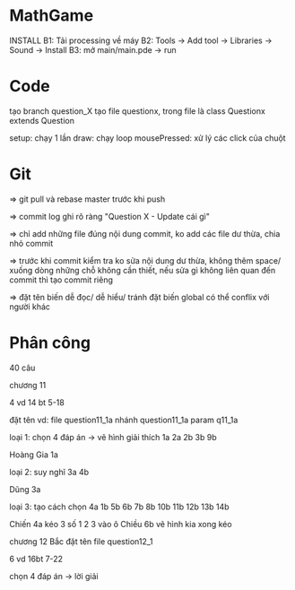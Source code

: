 # MathGame
INSTALL
B1: Tải processing về máy
B2: Tools -> Add tool -> Libraries -> Sound -> Install
B3: mở main/main.pde -> run

# Code
tạo branch question_X
tạo file questionx, trong file là class Questionx extends Question

setup: chạy 1 lần
draw: chạy loop
mousePressed: xử lý các click của chuột

# Git
=> git pull và rebase master trước khi push

=> commit log ghi rõ ràng "Question X - Update cái gì"

=> chỉ add những file đúng nội dung commit, ko add các file dư thừa, chia nhỏ commit

=> trước khi commit kiểm tra ko sửa nội dung dư thừa, không thêm space/ xuống dòng những chỗ không cần thiết, nếu sửa gì không liên quan đến commit thì tạo commit riêng

=> đặt tên biến dễ đọc/ dễ hiểu/ tránh đặt biến global có thể conflix với người khác

# Phân công

40 câu

chương 11

4 vd 
14 bt 5-18

đặt tên 
vd:
file question11_1a
nhánh question11_1a
param q11_1a


loại 1: chọn 4 đáp án -> vẽ hình giải thích
1a 2a 2b 3b 9b 

Hoàng Gia 1a

loại 2: suy nghĩ
3a 4b

Dũng 3a

loại 3: tạo cách chọn
4a 1b 5b 6b 7b 8b 10b 11b 12b 13b 14b

Chiến 4a kéo 3 số 1 2 3 vào ô
Chiều 6b vẽ hình kia xong kéo

chương 12 Bắc 
đặt tên file question12_1

6 vd
16bt 7-22

chọn 4 đáp án -> lời giải